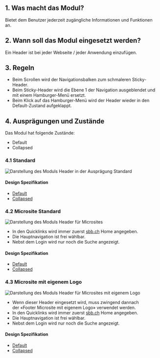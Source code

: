 ## 1. Was macht das Modul? 
Bietet dem Benutzer jederzeit zugängliche Informationen und Funktionen an.

## 2. Wann soll das Modul eingesetzt werden?
Ein Header ist bei jeder Webseite / jeder Anwendung einzufügen.

## 3. Regeln 
* Beim Scrollen wird der Navigationsbalken zum schmaleren Sticky-Header.
* Beim Sticky-Header wird die Ebene 1 der Navigation ausgeblendet und mit einem Hamburger-Menü ersetzt.
* Beim Klick auf das Hamburger-Menü wird der Header wieder in den Default-Zustand aufgeklappt.

## 4. Ausprägungen und Zustände 
Das Modul hat folgende Zustände:
* Default
* Collapsed

### 4.1 Standard
![Darstellung des Moduls Header in der Ausprägung Standard](https://raw.githubusercontent.com/sbb-design-systems/sbb-design-system/master/website/modules/header/images/header_default.png 'class: image')

#### Design Spezifikation
* [Default](https://sbb.invisionapp.com/d/main#/console/15744722/326985465/inspect)
* [Collapsed](https://sbb.invisionapp.com/d/main#/console/15744722/326985466/inspect)

### 4.2 Microsite Standard
![Darstellung des Moduls Header für Microsites](https://raw.githubusercontent.com/sbb-design-systems/sbb-design-system/master/website/modules/header/images/header_microsite.png 'class: image')
* In den Quicklinks wird immer zuerst [sbb.ch](https://sbb.ch) Home angegeben.
* Die Hauptnavigation ist frei wählbar.
* Nebst dem Login wird nur noch die Suche angezeigt.

#### Design Spezifikation
* [Default](https://sbb.invisionapp.com/d/main#/console/15744722/326985467/inspect)
* [Collapsed](https://sbb.invisionapp.com/d/main#/console/15744722/326985468/inspect)

### 4.3 Microsite mit eigenem Logo
![Darstellung des Moduls Header für Microsites mit eigenem Logo](https://raw.githubusercontent.com/sbb-design-systems/sbb-design-system/master/website/modules/header/images/header_microsite_logo.png 'class: image')
* Wenn dieser Header eingesetzt wird, muss zwingend dannach der «Footer Microsite mit eigenem Logo» verwendet werden.
* In den Quicklinks wird immer zuerst [sbb.ch](https://sbb.ch) Home angegeben.
* Die Hauptnavigation ist frei wählbar.
* Nebst dem Login wird nur noch die Suche angezeigt.

#### Design Spezifikation
* [Default](https://sbb.invisionapp.com/d/main#/console/15744722/326985469/inspect)
* [Collapsed](https://sbb.invisionapp.com/d/main#/console/15744722/326985470/inspect)